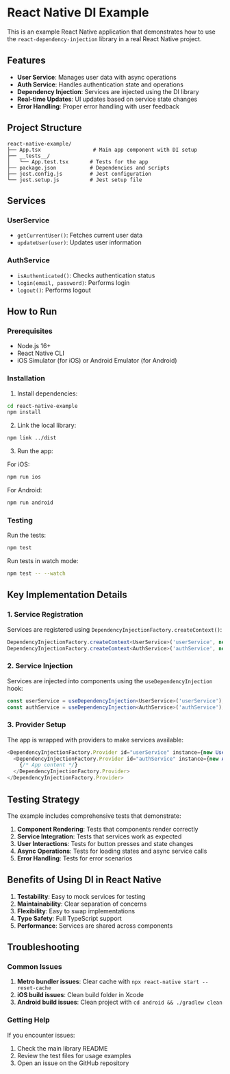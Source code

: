 # React Native DI Example

This is an example React Native application that demonstrates how to use the `react-dependency-injection` library in a real React Native project.

## Features

- **User Service**: Manages user data with async operations
- **Auth Service**: Handles authentication state and operations
- **Dependency Injection**: Services are injected using the DI library
- **Real-time Updates**: UI updates based on service state changes
- **Error Handling**: Proper error handling with user feedback

## Project Structure

```
react-native-example/
├── App.tsx                 # Main app component with DI setup
├── __tests__/
│   └── App.test.tsx       # Tests for the app
├── package.json           # Dependencies and scripts
├── jest.config.js         # Jest configuration
└── jest.setup.js          # Jest setup file
```

## Services

### UserService
- `getCurrentUser()`: Fetches current user data
- `updateUser(user)`: Updates user information

### AuthService
- `isAuthenticated()`: Checks authentication status
- `login(email, password)`: Performs login
- `logout()`: Performs logout

## How to Run

### Prerequisites
- Node.js 16+
- React Native CLI
- iOS Simulator (for iOS) or Android Emulator (for Android)

### Installation

1. Install dependencies:
```bash
cd react-native-example
npm install
```

2. Link the local library:
```bash
npm link ../dist
```

3. Run the app:

For iOS:
```bash
npm run ios
```

For Android:
```bash
npm run android
```

### Testing

Run the tests:
```bash
npm test
```

Run tests in watch mode:
```bash
npm test -- --watch
```

## Key Implementation Details

### 1. Service Registration
Services are registered using `DependencyInjectionFactory.createContext()`:

```typescript
DependencyInjectionFactory.createContext<UserService>('userService', new UserServiceImpl());
DependencyInjectionFactory.createContext<AuthService>('authService', new AuthServiceImpl());
```

### 2. Service Injection
Services are injected into components using the `useDependencyInjection` hook:

```typescript
const userService = useDependencyInjection<UserService>('userService');
const authService = useDependencyInjection<AuthService>('authService');
```

### 3. Provider Setup
The app is wrapped with providers to make services available:

```typescript
<DependencyInjectionFactory.Provider id="userService" instance={new UserServiceImpl()}>
  <DependencyInjectionFactory.Provider id="authService" instance={new AuthServiceImpl()}>
    {/* App content */}
  </DependencyInjectionFactory.Provider>
</DependencyInjectionFactory.Provider>
```

## Testing Strategy

The example includes comprehensive tests that demonstrate:

1. **Component Rendering**: Tests that components render correctly
2. **Service Integration**: Tests that services work as expected
3. **User Interactions**: Tests for button presses and state changes
4. **Async Operations**: Tests for loading states and async service calls
5. **Error Handling**: Tests for error scenarios

## Benefits of Using DI in React Native

1. **Testability**: Easy to mock services for testing
2. **Maintainability**: Clear separation of concerns
3. **Flexibility**: Easy to swap implementations
4. **Type Safety**: Full TypeScript support
5. **Performance**: Services are shared across components

## Troubleshooting

### Common Issues

1. **Metro bundler issues**: Clear cache with `npx react-native start --reset-cache`
2. **iOS build issues**: Clean build folder in Xcode
3. **Android build issues**: Clean project with `cd android && ./gradlew clean`

### Getting Help

If you encounter issues:
1. Check the main library README
2. Review the test files for usage examples
3. Open an issue on the GitHub repository
